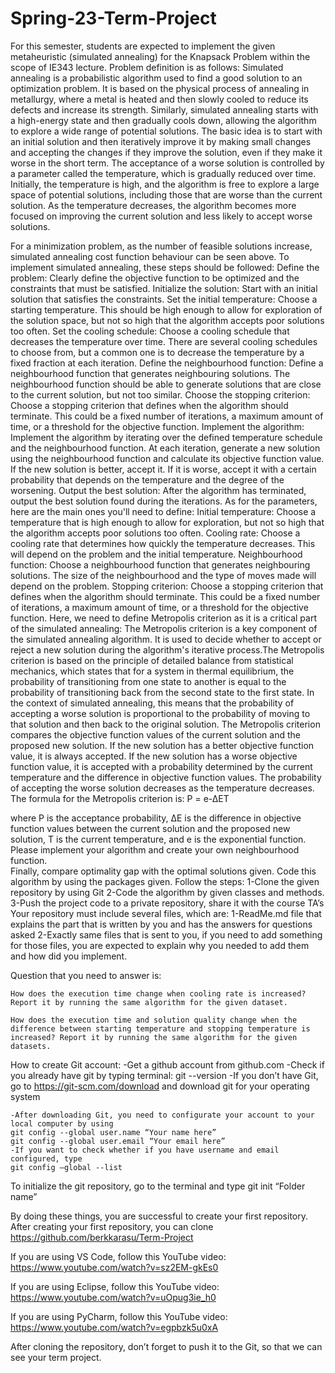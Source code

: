# Spring-23-Term-Project

For this semester, students are expected to implement the given metaheuristic (simulated annealing) for the Knapsack Problem within the scope of IE343 lecture. Problem definition is as follows:
	Simulated annealing is a probabilistic algorithm used to find a good solution to an optimization problem. It is based on the physical process of annealing in metallurgy, where a metal is heated and then slowly cooled to reduce its defects and increase its strength. Similarly, simulated annealing starts with a high-energy state and then gradually cools down, allowing the algorithm to explore a wide range of potential solutions.
The basic idea is to start with an initial solution and then iteratively improve it by making small changes and accepting the changes if they improve the solution, even if they make it worse in the short term. The acceptance of a worse solution is controlled by a parameter called the temperature, which is gradually reduced over time. Initially, the temperature is high, and the algorithm is free to explore a large space of potential solutions, including those that are worse than the current solution. As the temperature decreases, the algorithm becomes more focused on improving the current solution and less likely to accept worse solutions. 

 
For a minimization problem, as the number of feasible solutions increase, simulated annealing cost function behaviour can be seen above. To implement simulated annealing, these steps should be followed:
Define the problem: Clearly define the objective function to be optimized and the constraints that must be satisfied.
Initialize the solution: Start with an initial solution that satisfies the constraints.
Set the initial temperature: Choose a starting temperature. This should be high enough to allow for exploration of the solution space, but not so high that the algorithm accepts poor solutions too often.
Set the cooling schedule: Choose a cooling schedule that decreases the temperature over time. There are several cooling schedules to choose from, but a common one is to decrease the temperature by a fixed fraction at each iteration.
Define the neighbourhood function: Define a neighbourhood function that generates neighbouring solutions. The neighbourhood function should be able to generate solutions that are close to the current solution, but not too similar.
Choose the stopping criterion: Choose a stopping criterion that defines when the algorithm should terminate. This could be a fixed number of iterations, a maximum amount of time, or a threshold for the objective function.
Implement the algorithm: Implement the algorithm by iterating over the defined temperature schedule and the neighbourhood function. At each iteration, generate a new solution using the neighbourhood function and calculate its objective function value. If the new solution is better, accept it. If it is worse, accept it with a certain probability that depends on the temperature and the degree of the worsening.
Output the best solution: After the algorithm has terminated, output the best solution found during the iterations.
As for the parameters, here are the main ones you'll need to define:
Initial temperature: Choose a temperature that is high enough to allow for exploration, but not so high that the algorithm accepts poor solutions too often.
Cooling rate: Choose a cooling rate that determines how quickly the temperature decreases. This will depend on the problem and the initial temperature.
Neighbourhood function: Choose a neighbourhood function that generates neighbouring solutions. The size of the neighbourhood and the type of moves made will depend on the problem.
Stopping criterion: Choose a stopping criterion that defines when the algorithm should terminate. This could be a fixed number of iterations, a maximum amount of time, or a threshold for the objective function.
Here, we need to define Metropolis criterion as it is a critical part of the simulated annealing:
The Metropolis criterion is a key component of the simulated annealing algorithm. It is used to decide whether to accept or reject a new solution during the algorithm's iterative process.The Metropolis criterion is based on the principle of detailed balance from statistical mechanics, which states that for a system in thermal equilibrium, the probability of transitioning from one state to another is equal to the probability of transitioning back from the second state to the first state. In the context of simulated annealing, this means that the probability of accepting a worse solution is proportional to the probability of moving to that solution and then back to the original solution.
The Metropolis criterion compares the objective function values of the current solution and the proposed new solution. If the new solution has a better objective function value, it is always accepted. If the new solution has a worse objective function value, it is accepted with a probability determined by the current temperature and the difference in objective function values. The probability of accepting the worse solution decreases as the temperature decreases.
The formula for the Metropolis criterion is:
P = e-∆ET

where P is the acceptance probability, ΔE is the difference in objective function values between the current solution and the proposed new solution, T is the current temperature, and e is the exponential function. Please implement your algorithm and create your own neighbourhood function.  
Finally, compare optimality gap with the optimal solutions given.
Code this algorithm by using the packages given. Follow the steps:
1-Clone the given repository by using Git
2-Code the algorithm by given classes and methods.
3-Push the project code to a private repository, share it with the course TA’s
Your repository must include several files, which are:
1-ReadMe.md file that explains the part that is written by you and has the answers for questions asked
2-Exactly same files that is sent to you, if you need to add something for those files, you are expected to explain why you needed to add them and how did you implement.

Question that you need to answer is:

	How does the execution time change when cooling rate is increased? Report it by running the same algorithm for the given dataset.

	How does the execution time and solution quality change when the difference between starting temperature and stopping temperature is increased? Report it by running the same algorithm for the given datasets.

How to create Git account:
-Get a github account from github.com
-Check if you already have git by typing terminal:
	git --version
	-If you don’t have Git, go to https://git-scm.com/download and download git for your operating system

	-After downloading Git, you need to configurate your account to your local computer by using
	git config --global user.name “Your name here”
	git config --global user.email “Your email here”
	-If you want to check whether if you have username and email configured, type
	git config –global --list

To initialize the git repository, go to the terminal and type
	git init “Folder name”

By doing these things, you are successful to create your first repository. After creating your first repository, you can clone https://github.com/berkkarasu/Term-Project
 

If you are using VS Code, follow this YouTube video:
https://www.youtube.com/watch?v=sz2EM-gkEs0

If you are using Eclipse, follow this YouTube video:
https://www.youtube.com/watch?v=uOpug3ie_h0

If you are using PyCharm, follow this YouTube video:
https://www.youtube.com/watch?v=egpbzk5u0xA

After cloning the repository, don’t forget to push it to the Git, so that we can see your term project.
